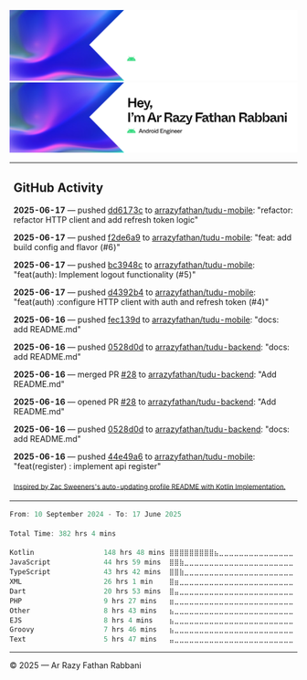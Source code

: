 ![Ar Razy Fathan Rabbani Banner](https://github.com/arrazyfathan/arrazyfathan/blob/main/media/banner-dark.png#gh-dark-mode-only)
![Ar Razy Fathan Rabbani Banner](https://github.com/arrazyfathan/arrazyfathan/blob/main/media/banner-light.png#gh-light-mode-only)

<table><tr><td valign="top" width="100%">    

## GitHub Activity

**2025-06-17** — pushed [dd6173c](https://github.com/arrazyfathan/tudu-mobile/commits/dd6173c5bb3907297b68272f8c83a316a7672423) to [arrazyfathan/tudu-mobile](https://github.com/arrazyfathan/tudu-mobile): "refactor: refactor HTTP client and add refresh token logic"

**2025-06-17** — pushed [f2de6a9](https://github.com/arrazyfathan/tudu-mobile/commits/f2de6a9749c3ea107a6cb5b421e5cf8cd024cf3e) to [arrazyfathan/tudu-mobile](https://github.com/arrazyfathan/tudu-mobile): "feat: add build config and flavor (#6)"

**2025-06-17** — pushed [bc3948c](https://github.com/arrazyfathan/tudu-mobile/commits/bc3948c66325273bc7a91f87d1fabc083592c01b) to [arrazyfathan/tudu-mobile](https://github.com/arrazyfathan/tudu-mobile): "feat(auth): Implement logout functionality (#5)"

**2025-06-17** — pushed [d4392b4](https://github.com/arrazyfathan/tudu-mobile/commits/d4392b43bde2ecc62362e63a4f297c69904d0ba8) to [arrazyfathan/tudu-mobile](https://github.com/arrazyfathan/tudu-mobile): "feat(auth) :configure HTTP client with auth and refresh token (#4)"

**2025-06-16** — pushed [fec139d](https://github.com/arrazyfathan/tudu-mobile/commits/fec139de0d45bc0bed5985d4ce4dad26514c8ac9) to [arrazyfathan/tudu-mobile](https://github.com/arrazyfathan/tudu-mobile): "docs: add README.md"

**2025-06-16** — pushed [0528d0d](https://github.com/arrazyfathan/tudu-backend/commits/0528d0de481616f18d98452140d1e427f721c6b0) to [arrazyfathan/tudu-backend](https://github.com/arrazyfathan/tudu-backend): "docs: add README.md"

**2025-06-16** — merged PR [#28](https://github.com/arrazyfathan/tudu-backend/pull/28) to [arrazyfathan/tudu-backend](https://github.com/arrazyfathan/tudu-backend): "Add README.md"

**2025-06-16** — opened PR [#28](https://github.com/arrazyfathan/tudu-backend/pull/28) to [arrazyfathan/tudu-backend](https://github.com/arrazyfathan/tudu-backend): "Add README.md"

**2025-06-16** — pushed [0528d0d](https://github.com/arrazyfathan/tudu-backend/commits/0528d0de481616f18d98452140d1e427f721c6b0) to [arrazyfathan/tudu-backend](https://github.com/arrazyfathan/tudu-backend): "docs: add README.md"

**2025-06-16** — pushed [44e49a6](https://github.com/arrazyfathan/tudu-mobile/commits/44e49a6714da9aebfcd86c6e4e324b7ab86d783c) to [arrazyfathan/tudu-mobile](https://github.com/arrazyfathan/tudu-mobile): "feat(register) : implement api register"
                
<sub><a href="https://github.com/ZacSweers/ZacSweers/">Inspired by Zac Sweeners's auto-updating profile README with Kotlin Implementation.</a></sub>
</table>

<!--START_SECTION:waka-->

```kotlin
From: 10 September 2024 - To: 17 June 2025

Total Time: 382 hrs 4 mins

Kotlin                 148 hrs 48 mins ⣿⣿⣿⣿⣿⣿⣿⣿⣿⣦⣀⣀⣀⣀⣀⣀⣀⣀⣀⣀⣀⣀⣀⣀⣀   38.08 %
JavaScript             44 hrs 59 mins  ⣿⣿⣷⣀⣀⣀⣀⣀⣀⣀⣀⣀⣀⣀⣀⣀⣀⣀⣀⣀⣀⣀⣀⣀⣀   11.51 %
TypeScript             43 hrs 42 mins  ⣿⣿⣷⣀⣀⣀⣀⣀⣀⣀⣀⣀⣀⣀⣀⣀⣀⣀⣀⣀⣀⣀⣀⣀⣀   11.19 %
XML                    26 hrs 1 min    ⣿⣶⣀⣀⣀⣀⣀⣀⣀⣀⣀⣀⣀⣀⣀⣀⣀⣀⣀⣀⣀⣀⣀⣀⣀   06.66 %
Dart                   20 hrs 53 mins  ⣿⣤⣀⣀⣀⣀⣀⣀⣀⣀⣀⣀⣀⣀⣀⣀⣀⣀⣀⣀⣀⣀⣀⣀⣀   05.34 %
PHP                    9 hrs 27 mins   ⣶⣀⣀⣀⣀⣀⣀⣀⣀⣀⣀⣀⣀⣀⣀⣀⣀⣀⣀⣀⣀⣀⣀⣀⣀   02.42 %
Other                  8 hrs 43 mins   ⣦⣀⣀⣀⣀⣀⣀⣀⣀⣀⣀⣀⣀⣀⣀⣀⣀⣀⣀⣀⣀⣀⣀⣀⣀   02.23 %
EJS                    8 hrs 4 mins    ⣦⣀⣀⣀⣀⣀⣀⣀⣀⣀⣀⣀⣀⣀⣀⣀⣀⣀⣀⣀⣀⣀⣀⣀⣀   02.07 %
Groovy                 7 hrs 46 mins   ⣦⣀⣀⣀⣀⣀⣀⣀⣀⣀⣀⣀⣀⣀⣀⣀⣀⣀⣀⣀⣀⣀⣀⣀⣀   01.99 %
Text                   5 hrs 47 mins   ⣤⣀⣀⣀⣀⣀⣀⣀⣀⣀⣀⣀⣀⣀⣀⣀⣀⣀⣀⣀⣀⣀⣀⣀⣀   01.48 %
```

<!--END_SECTION:waka-->

---
© 2025 — Ar Razy Fathan Rabbani